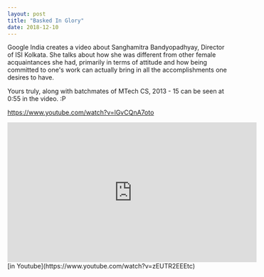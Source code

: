 ```yaml
---
layout: post
title: "Basked In Glory"
date: 2018-12-10
---
```



Google India creates a video about Sanghamitra Bandyopadhyay, Director of ISI Kolkata. She talks about how she was different from other female acquaintances she had, primarily in terms of attitude and how being committed to one's work can actually bring in all the accomplishments one desires to have.

Yours truly, along with batchmates of MTech CS, 2013 - 15 can be seen at 0:55 in the video. :P

https://www.youtube.com/watch?v=lGvCQnA7oto
<iframe width="560" height="315" src="https://www.youtube.com/embed/lGvCQnA7oto" frameborder="0" allow="accelerometer; autoplay; encrypted-media; gyroscope; picture-in-picture" allowfullscreen></iframe>
[in Youtube](https://www.youtube.com/watch?v=zEUTR2EEEtc)
